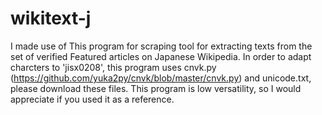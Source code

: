 # wikitext-j
I made use of This program for scraping tool for extracting texts from the set of verified Featured articles on Japanese Wikipedia.
In order to adapt charcters to 'jisx0208', this program uses cnvk.py (https://github.com/yuka2py/cnvk/blob/master/cnvk.py) and unicode.txt, please download these files.
This program is low versatility, so I would appreciate if you used it as a reference. 
